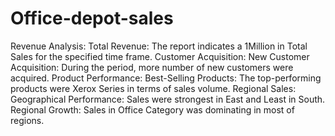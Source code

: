 # Office-depot-sales

Revenue Analysis:
Total Revenue: The report indicates a 1Million in Total Sales for the specified time frame.
Customer Acquisition:
New Customer Acquisition: During the period, more number of new customers were acquired.
Product Performance:
Best-Selling Products: The top-performing products were Xerox Series in terms of sales volume.
Regional Sales:
Geographical Performance: Sales were strongest in East and Least in South.
Regional Growth: Sales in Office Category was dominating in most of regions. 
